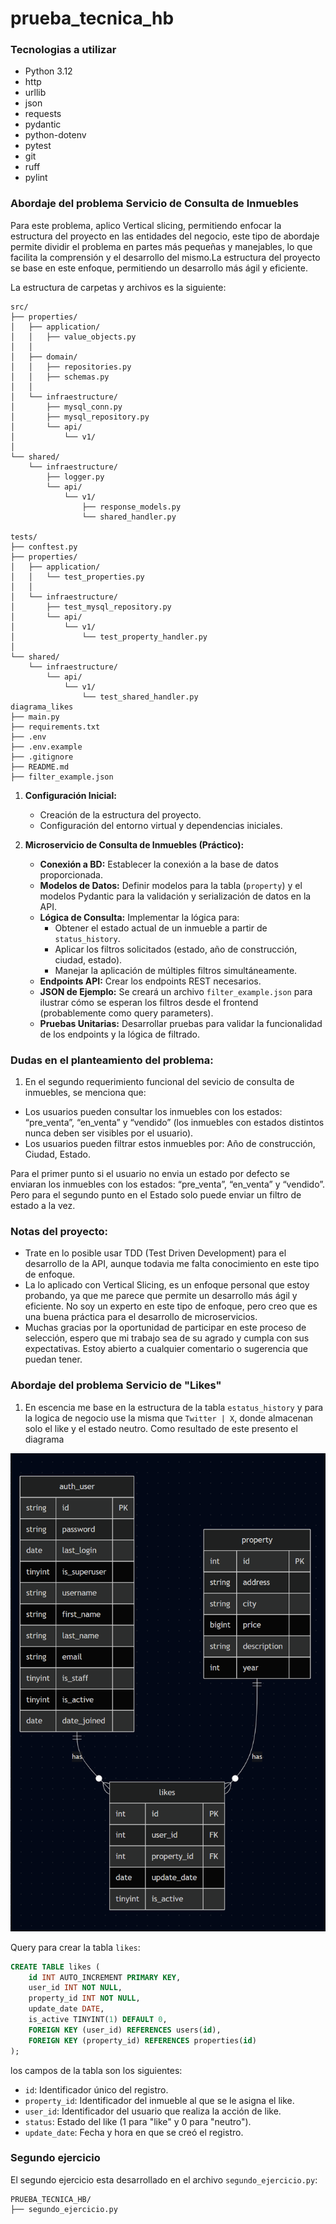# prueba_tecnica_hb

### Tecnologias a utilizar

- Python 3.12
- http
- urllib
- json
- requests
- pydantic
- python-dotenv
- pytest
- git
- ruff
- pylint


### Abordaje del problema Servicio de Consulta de Inmuebles

Para este problema, aplico Vertical slicing, permitiendo enfocar la estructura del proyecto en las entidades del negocio, este tipo de abordaje permite dividir el problema en partes más pequeñas y manejables, lo que facilita la comprensión y el desarrollo del mismo.La estructura del proyecto se base en este enfoque, permitiendo un desarrollo más ágil y eficiente. 

La estructura de carpetas y archivos es la siguiente:

```ascii
src/
├── properties/
│   ├── application/
│   │   ├── value_objects.py
│   │
│   ├── domain/
│   │   ├── repositories.py
│   │   ├── schemas.py
│   │
│   └── infraestructure/
│       ├── mysql_conn.py
│       ├── mysql_repository.py
│       └── api/
│           └── v1/
│
└── shared/
    └── infraestructure/
        ├── logger.py
        └── api/
            └── v1/
                ├── response_models.py
                └── shared_handler.py

tests/
├── conftest.py
├── properties/
│   ├── application/
│   │   └── test_properties.py
│   │
│   └── infraestructure/
│       ├── test_mysql_repository.py
│       └── api/
│           └── v1/
│               └── test_property_handler.py
│
└── shared/
    └── infraestructure/
        └── api/
            └── v1/
                └── test_shared_handler.py
diagrama_likes
├── main.py
├── requirements.txt
├── .env
├── .env.example
├── .gitignore
├── README.md
├── filter_example.json

```


1.  **Configuración Inicial:**
    *   Creación de la estructura del proyecto.
    *   Configuración del entorno virtual y dependencias iniciales.

2.  **Microservicio de Consulta de Inmuebles (Práctico):**
    *   **Conexión a BD:** Establecer la conexión a la base de datos proporcionada.
    *   **Modelos de Datos:** Definir modelos para la tabla (`property`) y el modelos Pydantic para la validación y serialización de datos en la API.
    *   **Lógica de Consulta:** Implementar la lógica para:
        *   Obtener el estado actual de un inmueble a partir de `status_history`.
        *   Aplicar los filtros solicitados (estado, año de construcción, ciudad, estado).
        *   Manejar la aplicación de múltiples filtros simultáneamente.
    *   **Endpoints API:** Crear los endpoints REST necesarios.
    *   **JSON de Ejemplo:** Se creará un archivo `filter_example.json` para ilustrar cómo se esperan los filtros desde el frontend (probablemente como query parameters).
    *   **Pruebas Unitarias:** Desarrollar pruebas para validar la funcionalidad de los endpoints y la lógica de filtrado.

### Dudas en el planteamiento del problema:

1. En el segundo requerimiento funcional  del sevicio de consulta de inmuebles, se menciona que:
 - Los usuarios pueden consultar los inmuebles con los estados: “pre_venta”, “en_venta” y “vendido” (los inmuebles con estados distintos nunca deben ser visibles por el usuario).
 - Los usuarios pueden filtrar estos inmuebles por: Año de construcción, Ciudad, Estado.

 Para el primer punto si el usuario no envia un estado por defecto se enviaran los inmuebles con los estados: “pre_venta”, “en_venta” y “vendido”. Pero para el segundo punto en el Estado solo puede enviar un filtro de estado a la vez.

### Notas del proyecto:

- Trate en lo posible usar TDD (Test Driven Development) para el desarrollo de la API, aunque todavia me falta conocimiento en este tipo de enfoque.
- La lo aplicado con Vertical Slicing, es un enfoque personal que estoy probando, ya que me parece que permite un desarrollo más ágil y eficiente. No soy un experto en este tipo de enfoque, pero creo que es una buena práctica para el desarrollo de microservicios.
- Muchas gracias por la oportunidad de participar en este proceso de selección, espero que mi trabajo sea de su agrado y cumpla con sus expectativas. Estoy abierto a cualquier comentario o sugerencia que puedan tener.


### Abordaje del problema Servicio de "Likes"

1. En escencia me base en la estructura de la tabla `estatus_history` y para la logica de negocio use la misma que `Twitter | X`, donde almacenan solo el like y el estado neutro. Como resultado de este presento el diagrama

![Diagrama de arquitectura](./diagrama_likes/diagrama_er.png  "Diagrama de Entidad Relación")

Query para crear la tabla `likes`:
```sql
CREATE TABLE likes (
    id INT AUTO_INCREMENT PRIMARY KEY,
    user_id INT NOT NULL,
    property_id INT NOT NULL,
    update_date DATE,
    is_active TINYINT(1) DEFAULT 0,
    FOREIGN KEY (user_id) REFERENCES users(id),
    FOREIGN KEY (property_id) REFERENCES properties(id)
);
```

los campos de la tabla son los siguientes:
- `id`: Identificador único del registro.
- `property_id`: Identificador del inmueble al que se le asigna el like.
- `user_id`: Identificador del usuario que realiza la acción de like.
- `status`: Estado del like (1 para "like" y 0 para "neutro").
- `update_date`: Fecha y hora en que se creó el registro.

### Segundo ejercicio
El segundo ejercicio esta desarrollado en el archivo `segundo_ejercicio.py`:

````ascii
PRUEBA_TECNICA_HB/
├── segundo_ejercicio.py

````